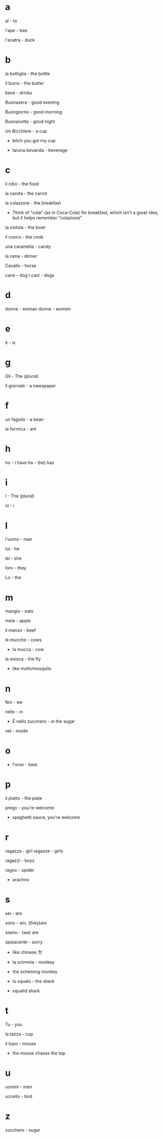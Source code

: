 # a

al - to

l'ape - bee

l'anatra - duck

# b

la bottiglia - the bottle

il burro - the butter

beve - drinks

Buonasera - good evening

Buongiorno - good morning

Buonanotte - good night

Un Bicchiere - a cup
- bitch you got my cup

- la/una bevanda - beverage

# c

il cibo - the food

la carota - the carrot

la colazione - the breakfast
- Think of "cola" (as in Coca-Cola) for breakfast, which isn't a great idea, but it helps remember "colazione"

la ciotola - the bowl

il cuoco - the cook

una caramella - candy

la cena - dinner

Cavallo - horse

cane - dog
I cani - dogs

# d

donna - woman
donne - women

# e

è - is

# g

Gli - The (plural)

il giornale - a newspaper

# f

un fagiolo - a bean

la formica - ant

# h

ho - i have
ha - (he) has

# i

I - The (plural)

io - i

# l

l'uomo - man

lui - he

lei - she

loro - they

Lo - the

# m

mangio - eats

mela - apple

il manzo - beef

le mucche - cows
- la mucca - cow

la mosca - the fly
- like moth/mosquito

# n

Noi - we

nello - in
  - Ê nello zucchero - in the sugar

nel - inside

# o

- l'orso - bear

# p

il piatto - the plate

prego - you're welcome
- spaghetti sauce, you're welcome

# r

ragazza - girl
ragazze - girls

ragazzi - boys

ragno - spider
- arachno

# s

sei - are

sono - am, (they)are

siamo - (we) are

spaiacente - sorry
- like chinese 欠

- la scimmia - monkey
- the scheming monkey

- lo squalo - the shark
- squalid shark

# t

Tu - you

la tazza - cup

il topo - mouse
- the mouse chases the top

# u

uomini - men

uccello - bird

# z

zucchero - sugar